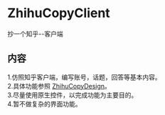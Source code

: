 # ZhihuCopyClient
抄一个知乎--客户端
## 内容
1.仿照知乎客户端，编写账号，话题，回答等基本内容。  
2.具体功能参照 [ZhihuCopyDesign](https://github.com/WindWZQ/ZhihuCopyDesign)。  
3.尽量使用原生控件，以完成功能为主要目的。  
4.暂不做复杂的界面功能。  
